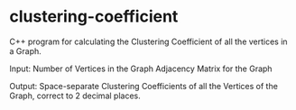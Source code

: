 # clustering-coefficient
C++ program for calculating the Clustering Coefficient of all the vertices in a Graph.

Input: 
Number of Vertices in the Graph
Adjacency Matrix for the Graph

Output: 
Space-separate Clustering Coefficients of all the Vertices of the Graph, correct to 2 decimal places.
